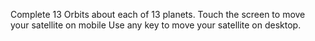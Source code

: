 Complete 13 Orbits about each of 13 planets.
Touch the screen to move your satellite on mobile
Use any key to move your satellite on desktop.